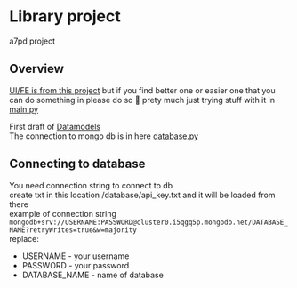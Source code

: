 # Library project

a7pd project

## Overview

[UI/FE is from this project](https://github.com/TomSchimansky/CustomTkinter)
but if you find better one or easier one that you can do something in please do so :see_no_evil:
prety much just trying stuff with it in [main.py](main.py)

First draft of [Datamodels](database/datamodels.py)  
The connection to mongo db is in here [database.py](database/database.py)

## Connecting to database

You need connection string to connect to db  
create txt in this location /database/api_key.txt and it will be loaded from there  
example of connection string `mongodb+srv://USERNAME:PASSWORD@cluster0.i5qgq5p.mongodb.net/DATABASE_NAME?retryWrites=true&w=majority`  
replace:

* USERNAME - your username
* PASSWORD - your password
* DATABASE_NAME - name of database

